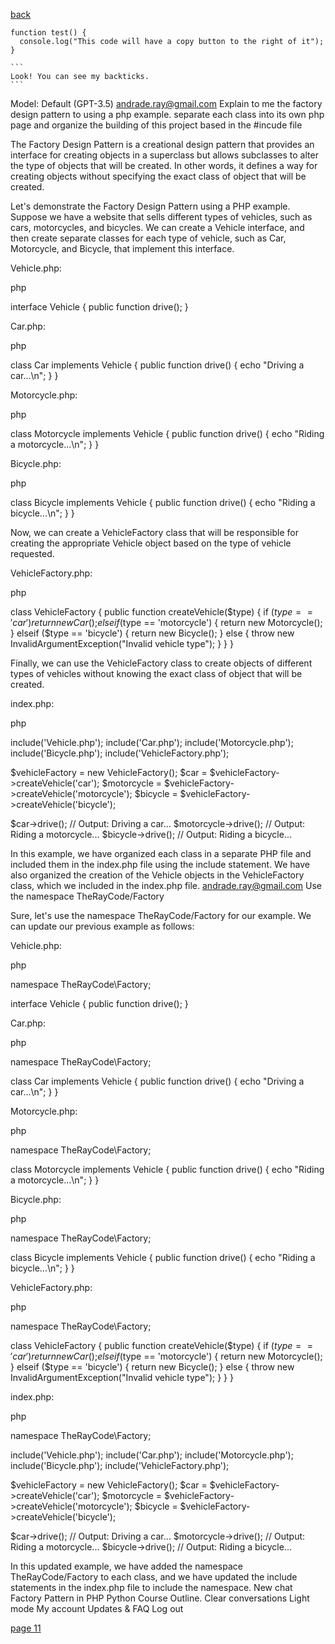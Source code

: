[back](./page09.md)


```
function test() {
  console.log("This code will have a copy button to the right of it");
}
```

````
```
Look! You can see my backticks.
```
````




Model: Default (GPT-3.5)
andrade.ray@gmail.com
Explain to me the factory design pattern to using a php example. separate each class into its own php page and organize the building of this project based in the #incude file

The Factory Design Pattern is a creational design pattern that provides an interface for creating objects in a superclass but allows subclasses to alter the type of objects that will be created. In other words, it defines a way for creating objects without specifying the exact class of object that will be created.

Let's demonstrate the Factory Design Pattern using a PHP example. Suppose we have a website that sells different types of vehicles, such as cars, motorcycles, and bicycles. We can create a Vehicle interface, and then create separate classes for each type of vehicle, such as Car, Motorcycle, and Bicycle, that implement this interface.

Vehicle.php:

php

interface Vehicle {
    public function drive();
}

Car.php:

php

class Car implements Vehicle {
    public function drive() {
        echo "Driving a car...\n";
    }
}

Motorcycle.php:

php

class Motorcycle implements Vehicle {
    public function drive() {
        echo "Riding a motorcycle...\n";
    }
}

Bicycle.php:

php

class Bicycle implements Vehicle {
    public function drive() {
        echo "Riding a bicycle...\n";
    }
}

Now, we can create a VehicleFactory class that will be responsible for creating the appropriate Vehicle object based on the type of vehicle requested.

VehicleFactory.php:

php

class VehicleFactory {
    public function createVehicle($type) {
        if ($type == 'car') {
            return new Car();
        } elseif ($type == 'motorcycle') {
            return new Motorcycle();
        } elseif ($type == 'bicycle') {
            return new Bicycle();
        } else {
            throw new InvalidArgumentException("Invalid vehicle type");
        }
    }
}

Finally, we can use the VehicleFactory class to create objects of different types of vehicles without knowing the exact class of object that will be created.

index.php:

php

include('Vehicle.php');
include('Car.php');
include('Motorcycle.php');
include('Bicycle.php');
include('VehicleFactory.php');

$vehicleFactory = new VehicleFactory();
$car = $vehicleFactory->createVehicle('car');
$motorcycle = $vehicleFactory->createVehicle('motorcycle');
$bicycle = $vehicleFactory->createVehicle('bicycle');

$car->drive();          // Output: Driving a car...
$motorcycle->drive();   // Output: Riding a motorcycle...
$bicycle->drive();      // Output: Riding a bicycle...

In this example, we have organized each class in a separate PHP file and included them in the index.php file using the include statement. We have also organized the creation of the Vehicle objects in the VehicleFactory class, which we included in the index.php file.
andrade.ray@gmail.com
Use the namespace TheRayCode/Factory

Sure, let's use the namespace TheRayCode/Factory for our example. We can update our previous example as follows:

Vehicle.php:

php

namespace TheRayCode\Factory;

interface Vehicle {
    public function drive();
}

Car.php:

php

namespace TheRayCode\Factory;

class Car implements Vehicle {
    public function drive() {
        echo "Driving a car...\n";
    }
}

Motorcycle.php:

php

namespace TheRayCode\Factory;

class Motorcycle implements Vehicle {
    public function drive() {
        echo "Riding a motorcycle...\n";
    }
}

Bicycle.php:

php

namespace TheRayCode\Factory;

class Bicycle implements Vehicle {
    public function drive() {
        echo "Riding a bicycle...\n";
    }
}

VehicleFactory.php:

php

namespace TheRayCode\Factory;

class VehicleFactory {
    public function createVehicle($type) {
        if ($type == 'car') {
            return new Car();
        } elseif ($type == 'motorcycle') {
            return new Motorcycle();
        } elseif ($type == 'bicycle') {
            return new Bicycle();
        } else {
            throw new InvalidArgumentException("Invalid vehicle type");
        }
    }
}

index.php:

php

namespace TheRayCode\Factory;

include('Vehicle.php');
include('Car.php');
include('Motorcycle.php');
include('Bicycle.php');
include('VehicleFactory.php');

$vehicleFactory = new VehicleFactory();
$car = $vehicleFactory->createVehicle('car');
$motorcycle = $vehicleFactory->createVehicle('motorcycle');
$bicycle = $vehicleFactory->createVehicle('bicycle');

$car->drive();          // Output: Driving a car...
$motorcycle->drive();   // Output: Riding a motorcycle...
$bicycle->drive();      // Output: Riding a bicycle...

In this updated example, we have added the namespace TheRayCode/Factory to each class, and we have updated the include statements in the index.php file to include the namespace.
New chat
Factory Pattern in PHP
Python Course Outline.
Clear conversations
Light mode
My account
Updates & FAQ
Log out



[page 11](./page11.md)
